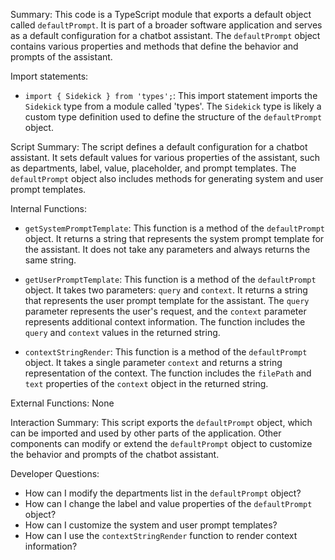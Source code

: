 Summary:
This code is a TypeScript module that exports a default object called `defaultPrompt`. It is part of a broader software application and serves as a default configuration for a chatbot assistant. The `defaultPrompt` object contains various properties and methods that define the behavior and prompts of the assistant.

Import statements:
- `import { Sidekick } from 'types';`: This import statement imports the `Sidekick` type from a module called 'types'. The `Sidekick` type is likely a custom type definition used to define the structure of the `defaultPrompt` object.

Script Summary:
The script defines a default configuration for a chatbot assistant. It sets default values for various properties of the assistant, such as departments, label, value, placeholder, and prompt templates. The `defaultPrompt` object also includes methods for generating system and user prompt templates.

Internal Functions:
- `getSystemPromptTemplate`: This function is a method of the `defaultPrompt` object. It returns a string that represents the system prompt template for the assistant. It does not take any parameters and always returns the same string.

- `getUserPromptTemplate`: This function is a method of the `defaultPrompt` object. It takes two parameters: `query` and `context`. It returns a string that represents the user prompt template for the assistant. The `query` parameter represents the user's request, and the `context` parameter represents additional context information. The function includes the `query` and `context` values in the returned string.

- `contextStringRender`: This function is a method of the `defaultPrompt` object. It takes a single parameter `context` and returns a string representation of the context. The function includes the `filePath` and `text` properties of the `context` object in the returned string.

External Functions:
None

Interaction Summary:
This script exports the `defaultPrompt` object, which can be imported and used by other parts of the application. Other components can modify or extend the `defaultPrompt` object to customize the behavior and prompts of the chatbot assistant.

Developer Questions:
- How can I modify the departments list in the `defaultPrompt` object?
- How can I change the label and value properties of the `defaultPrompt` object?
- How can I customize the system and user prompt templates?
- How can I use the `contextStringRender` function to render context information?